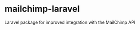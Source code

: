 mailchimp-laravel
=================

Laravel package for improved integration with the MailChimp API
